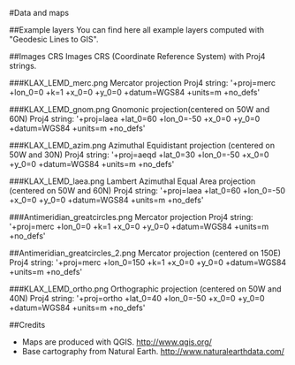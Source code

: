 #Data and maps

##Example layers
You can find here all example layers computed with "Geodesic Lines to GIS".

##Images CRS
Images CRS (Coordinate Reference System) with Proj4 strings.

###KLAX_LEMD_merc.png
Mercator projection
Proj4 string:
'+proj=merc +lon_0=0 +k=1 +x_0=0 +y_0=0 +datum=WGS84 +units=m +no_defs'

###KLAX_LEMD_gnom.png
Gnomonic projection(centered on 50W and 60N)
Proj4 string:
'+proj=laea +lat_0=60 +lon_0=-50 +x_0=0 +y_0=0 +datum=WGS84 +units=m +no_defs'

###KLAX_LEMD_azim.png
Azimuthal Equidistant projection (centered on 50W and 30N)
Proj4 string:
'+proj=aeqd +lat_0=30 +lon_0=-50 +x_0=0 +y_0=0 +datum=WGS84 +units=m +no_defs'

###KLAX_LEMD_laea.png
Lambert Azimuthal Equal Area projection (centered on 50W and 60N)
Proj4 string:
'+proj=laea +lat_0=60 +lon_0=-50 +x_0=0 +y_0=0 +datum=WGS84 +units=m +no_defs'

###Antimeridian_greatcircles.png
Mercator projection
Proj4 string:
'+proj=merc +lon_0=0 +k=1 +x_0=0 +y_0=0 +datum=WGS84 +units=m +no_defs'

##Antimeridian_greatcircles_2.png
Mercator projection (centered on 150E)
Proj4 string:
'+proj=merc +lon_0=150 +k=1 +x_0=0 +y_0=0 +datum=WGS84 +units=m +no_defs'

###KLAX_LEMD_ortho.png
Orthographic projection (centered on 50W and 40N)
Proj4 string:
'+proj=ortho +lat_0=40 +lon_0=-50 +x_0=0 +y_0=0 +datum=WGS84 +units=m +no_defs'

##Credits
- Maps are produced with QGIS. http://www.qgis.org/
- Base cartography from Natural Earth. http://www.naturalearthdata.com/
